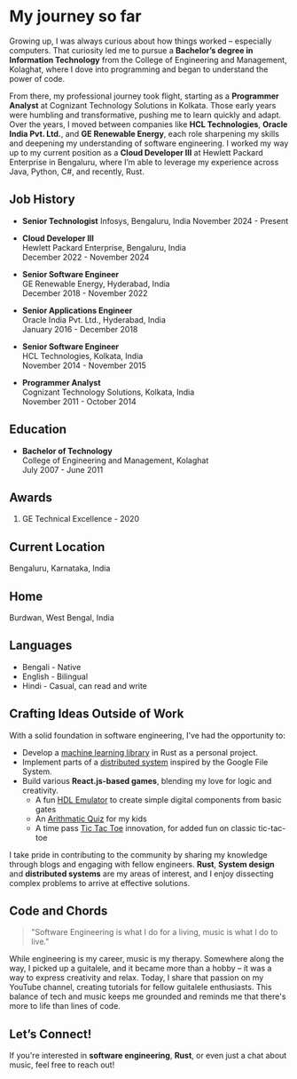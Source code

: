 # My journey so far
Growing up, I was always curious about how things worked – especially computers. That curiosity led me to pursue a **Bachelor’s degree in Information Technology** from the College of Engineering and Management, Kolaghat, where I dove into programming and began to understand the power of code.

From there, my professional journey took flight, starting as a **Programmer Analyst** at Cognizant Technology Solutions in Kolkata. Those early years were humbling and transformative, pushing me to learn quickly and adapt. Over the years, I moved between companies like **HCL Technologies**, **Oracle India Pvt. Ltd.**, and **GE Renewable Energy**, each role sharpening my skills and deepening my understanding of software engineering. I worked my way up to my current position as a **Cloud Developer III** at Hewlett Packard Enterprise in Bengaluru, where I’m able to leverage my experience across Java, Python, C#, and recently, Rust.

## Job History

- **Senior Technologist**
  Infosys,
  Bengaluru, India
  November 2024 - Present

- **Cloud Developer III**  
  Hewlett Packard Enterprise, Bengaluru, India  
  December 2022 - November 2024

- **Senior Software Engineer**  
  GE Renewable Energy, Hyderabad, India  
  December 2018 - November 2022

- **Senior Applications Engineer**  
  Oracle India Pvt. Ltd., Hyderabad, India  
  January 2016 - December 2018

- **Senior Software Engineer**  
  HCL Technologies, Kolkata, India  
  November 2014 - November 2015

- **Programmer Analyst**  
  Cognizant Technology Solutions, Kolkata, India  
  November 2011 - October 2014

## Education

- **Bachelor of Technology**  
  College of Engineering and Management, Kolaghat  
  July 2007 - June 2011

## Awards
1. GE Technical Excellence - 2020

## Current Location
Bengaluru, Karnataka, India 

## Home
Burdwan, West Bengal, India 

## Languages 
- Bengali - Native
- English - Bilingual 
- Hindi   - Casual, can read and write


## Crafting Ideas Outside of Work

With a solid foundation in software engineering, I’ve had the opportunity to:

- Develop a [machine learning library](https://github.com/Palash90/iron_learn) in Rust as a personal project.
- Implement parts of a [distributed system](https://github.com/Palash90/dist-fs) inspired by the Google File System.
- Build various **React.js-based games**, blending my love for logic and creativity.
  - A fun [HDL Emulator](https://emulator.palashkantikundu.in/) to create simple digital components from basic gates
  - An [Arithmatic Quiz](https://palashkantikundu.in/#/component/math-study) for my kids
  - A time pass [Tic Tac Toe](https://palashkantikundu.in/#/component/tic-tac-slide) innovation, for added fun on classic tic-tac-toe

I take pride in contributing to the community by sharing my knowledge through blogs and engaging with fellow engineers. **Rust**, **System design** and **distributed systems** are my areas of interest, and I enjoy dissecting complex problems to arrive at effective solutions.

## Code and Chords

> "Software Engineering is what I do for a living, music is what I do to live."

While engineering is my career, music is my therapy. Somewhere along the way, I picked up a guitalele, and it became more than a hobby – it was a way to express creativity and relax. Today, I share that passion on my YouTube channel, creating tutorials for fellow guitalele enthusiasts. This balance of tech and music keeps me grounded and reminds me that there's more to life than lines of code.


## Let’s Connect!

If you're interested in **software engineering**, **Rust**, or even just a chat about music, feel free to reach out! 

